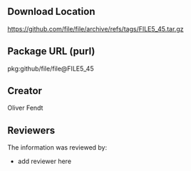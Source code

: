 ## Download Location

https://github.com/file/file/archive/refs/tags/FILE5_45.tar.gz

## Package URL (purl)

pkg:github/file/file@FILE5_45

## Creator

Oliver Fendt

## Reviewers

The information was reviewed by:

* add reviewer here
